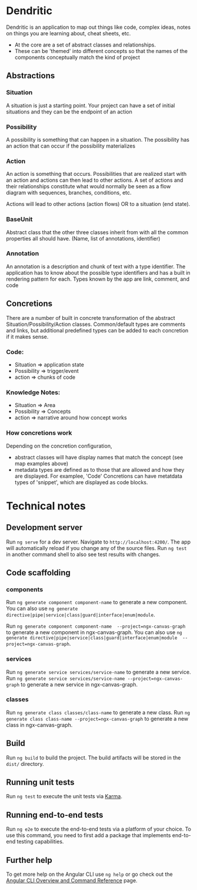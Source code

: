 # Dendritic

Dendritic is an application to map out things like code, complex ideas, notes on things you are learning about, cheat sheets, etc.  
* At the core are a set of abstract classes and relationships.  
* These can be 'themed' into different concepts so that the names of the components conceptually match the kind of project


## Abstractions
### Situation
A situation is just a starting point.  Your project can have a set of initial situations and they can be the endpoint of an action

### Possibility
A possibility is something that can happen in a situation.  The possibility has an action that can occur if the possibility materializes

### Action
An action is something that occurs.  Possibilities that are realized start with an action and actions can then lead to other actions.  A set of actions and their relationships constitute what would normally be seen as a flow diagram with sequences, branches, conditions, etc.

Actions will lead to other actions (action flows) OR to a situation (end state).  

### BaseUnit
Abstract class that the other three classes inherit from with all the common properties all should have. (Name, list of annotations, identifier)

### Annotation
An annotation is a description and chunk of text with a type identifier. The application has to know about the possible type identifiers and has a built in 
rendering pattern for each.  Types known by the app are link, comment, and code

## Concretions
There are a number of built in concrete transformation of the abstract  Situation/Possibility/Action classes.  Common/default types are comments and links, but 
additional predefined types can be added to each concretion if it makes sense.

### Code:
* Situation => application state
* Possibility => trigger/event
* action => chunks of code

### Knowledge Notes:
* Situation => Area
* Possibility => Concepts 
* action => narrative around how concept works 

### How concretions work
 Depending on the concretion configuration, 
 *  abstract classes will have display names that match the concept (see map examples above)
 *  metadata types are defined as to those that are allowed and how they are displayed. For examplee, 'Code' Concretions can have metatdata types of 'snippet', which are displayed as code blocks.  
 


# Technical notes

## Development server
Run `ng serve` for a dev server. Navigate to `http://localhost:4200/`. The app will automatically reload if you change any of the source files.
Run `ng test` in another command shell to also see test results with changes.

## Code scaffolding

### components
Run `ng generate component component-name` to generate a new component. You can also use `ng generate directive|pipe|service|class|guard|interface|enum|module`.

Run `ng generate component component-name  --project=ngx-canvas-graph` to generate a new component in ngx-canvas-graph. You can also use `ng generate directive|pipe|service|class|guard|interface|enum|module  --project=ngx-canvas-graph`.

### services

Run `ng generate service services/service-name` to generate a new service. 
Run `ng generate service services/service-name --project=ngx-canvas-graph` to generate a new service in ngx-canvas-graph. 


### classes
Run `ng generate class classes/class-name` to generate a new class. 
Run `ng generate class class-name --project=ngx-canvas-graph` to generate a new class in ngx-canvas-graph. 



## Build

Run `ng build` to build the project. The build artifacts will be stored in the `dist/` directory.

## Running unit tests

Run `ng test` to execute the unit tests via [Karma](https://karma-runner.github.io).

## Running end-to-end tests

Run `ng e2e` to execute the end-to-end tests via a platform of your choice. To use this command, you need to first add a package that implements end-to-end testing capabilities.

## Further help

To get more help on the Angular CLI use `ng help` or go check out the [Angular CLI Overview and Command Reference](https://angular.io/cli) page.
